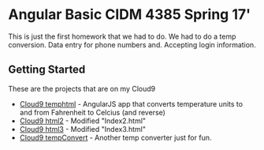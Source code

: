 # Angular Basic CIDM 4385 Spring 17'

This is just the first homework that we had to do. We had to do a temp conversion. Data entry for phone numbers and. Accepting login information. 

## Getting Started
These are the projects that are on my Cloud9

* [Cloud9 temphtml](https://cidm4385-angularbasic-tonsilardrip.c9users.io/temp.html) - AngularJS app that converts temperature units to and from Fahrenheit to Celcius (and reverse)
* [Cloud9 html2](https://cidm4385-angularbasic-tonsilardrip.c9users.io/index2.html#) - Modified "Index2.html"
* [Cloud9 html3](https://cidm4385-angularbasic-tonsilardrip.c9users.io/index3.html) - Modified "Index3.html"
* [Cloud9 tempConvert](https://cidm4385-angularbasic-tonsilardrip.c9users.io/tempConvert.html) - Another temp converter just for fun. 


